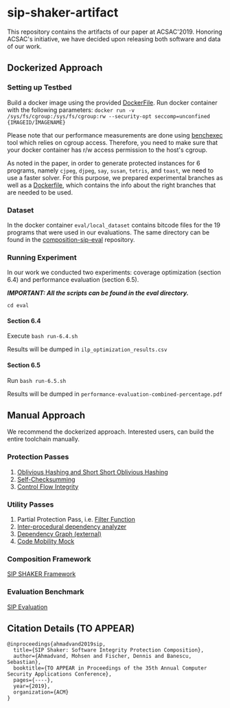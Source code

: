 # sip-shaker-artifact
This repository contains the artifacts of our paper at ACSAC'2019.
Honoring ACSAC's initiative, we have decided upon releasing both software and data of our work.



## Dockerized Approach

### Setting up Testbed

Build a docker image using the provided [DockerFile](https://github.com/mr-ma/sip-shaker-artifact/blob/master/Dockerfile).
Run docker container with the following parameters:
```docker run -v /sys/fs/cgroup:/sys/fs/cgroup:rw --security-opt seccomp=unconfined {IMAGEID/IMAGENAME}```

Please note that our performance measurements are done using [benchexec](https://github.com/sosy-lab/benchexec) tool which relies on cgroup access. Therefore, you need to make sure that your docker container has r/w access permission to the host's cgroup.  

As noted in the paper, in order to generate protected instances for 6 programs, namely `cjpeg`, `djpeg`, `say`, `susan`, `tetris`, and `toast`, we need to use a faster solver. For this purpose, we prepared experimental branches as well as a [Dockerfile](https://github.com/mr-ma/sip-shaker-artifact/tree/experimental-gurobi), which contains the info about the right branches that are needed to be used. 



### Dataset
In the docker container `eval/local_dataset` contains bitcode files for the 19 programs that were used in our evaluations.
The same directory can be found in the [composition-sip-eval](https://github.com/mr-ma/composition-sip-eval) repository.


### Running Experiment
In our work we conducted two experiments: coverage optimization (section 6.4) and performance evaluation (section 6.5).

***IMPORTANT: All the scripts can be found in the eval directory.***

```cd eval```

#### Section 6.4
Execute ```bash run-6.4.sh```

Results will be dumped in ```ilp_optimization_results.csv```

#### Section 6.5
Run ```bash run-6.5.sh```

Results will be dumped in ```performance-evaluation-combined-percentage.pdf```

## Manual Approach
We recommend the dockerized approach. Interested users, can build the entire toolchain manually. 

### Protection Passes
1. [Oblivious Hashing and Short Short Oblivious Hashing](https://github.com/mr-ma/composition-sip-oblivious-hashing)
2. [Self-Checksumming](https://github.com/mr-ma/composition-self-checksumming)
3. [Control Flow Integrity](https://github.com/mr-ma/composition-sip-control-flow-integrity)

### Utility Passes
1. Partial Protection Pass, i.e. [Filter Function](https://github.com/mr-ma/composition-function-filter)
2. [Inter-procedural dependency analyzer](https://github.com/mr-ma/composition-input-dependency-analyzer)
3. [Dependency Graph (external)](https://github.com/tum-i22/dg)
4. [Code Mobility Mock](https://github.com/mr-ma/composition-code-mobility-mock)


### Composition Framework
[SIP SHAKER Framework](https://github.com/mr-ma/composition-framework)

### Evaluation Benchmark
[SIP Evaluation](https://github.com/mr-ma/composition-sip-eval)


## Citation Details (TO APPEAR)
```
@inproceedings{ahmadvand2019sip,
  title={SIP Shaker: Software Integrity Protection Composition},
  author={Ahmadvand, Mohsen and Fischer, Dennis and Banescu, Sebastian},
  booktitle={TO APPEAR in Proceedings of the 35th Annual Computer Security Applications Conference},
  pages={----},
  year={2019},
  organization={ACM}
}
```
